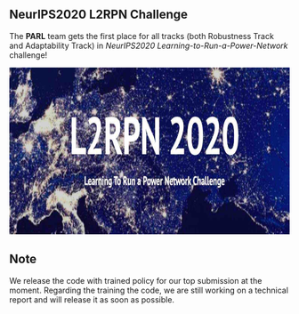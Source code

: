 ## NeurIPS2020 L2RPN Challenge

The **PARL** team gets the first place for all tracks (both Robustness Track and Adaptability Track) in *NeurIPS2020 Learning-to-Run-a-Power-Network* challenge! 

<p align="center">
<img src="../../../examples/NeurIPS2020-Learning-to-Run-a-Power-Network-Challenge/images/l2rpn.jpeg" alt="PARL" height="300" />
</p>

## Note
We release the code with trained policy for our top submission at the moment. Regarding the training the code, we are still working on a technical report and will release it as soon as possible.
